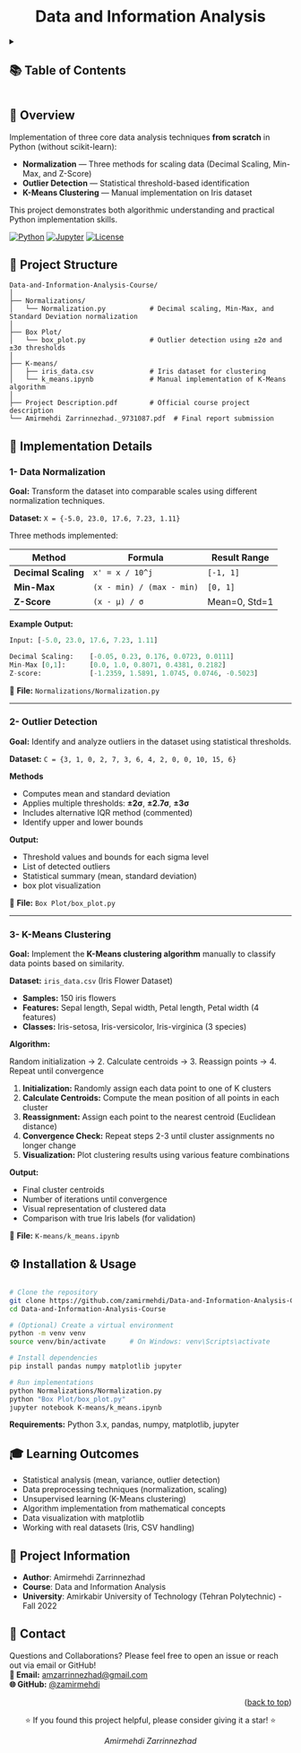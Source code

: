 <h1 align="center"> Data and Information Analysis</h1>

<details> <summary><h2> 📚 Table of Contents</h2></summary>

- [Overview](#-overview)
- [Project Structure](#-project-structure)
- [Implementation Details](#-implementation-details)
  - [Data Normalization](#1--data-normalization)
  - [Outlier Detection](#2--outlier-detection)
  - [K-means Clustering](#3--k-means-clustering)
- [Installation & Usage](#%EF%B8%8F-installation--usage)
- [Learning Outcomes](#-learning-outcomes)
- [Project Information](#-project-information)
- [Contact](#-contact)

</details>

<!-- --- -->

<!-- <details> <summary><h2> 📘 Overview</h2></summary> -->

## 📘 Overview
Implementation of three core data analysis techniques **from scratch** in Python (without scikit-learn):
- **Normalization** — Three methods for scaling data (Decimal Scaling, Min-Max, and Z-Score)
- **Outlier Detection** — Statistical threshold-based identification  
- **K-Means Clustering** — Manual implementation on Iris dataset

This project demonstrates both algorithmic understanding and practical Python implementation skills.


<!-- > **Project for Data and Information Analysis course**   -->
<!-- > Amirmehdi Zarrinnezhad   -->
<!-- > Amirkabir University of Technology (Tehran Polytechnic)   -->

[![Python](https://img.shields.io/badge/Python-3.x-blue.svg)](https://www.python.org/) [![Jupyter](https://img.shields.io/badge/Made%20with-Jupyter-orange.svg)](https://jupyter.org/) [![License](https://img.shields.io/badge/License-Educational-lightgrey.svg)](#license)

<!-- </details> -->

<!-- --- -->

<!-- <details> <summary><h2> 📂 Project Structure</h2></summary> -->
## 📂 Project Structure

```
Data-and-Information-Analysis-Course/
│
├── Normalizations/
│   └── Normalization.py           # Decimal scaling, Min-Max, and Standard Deviation normalization
│
├── Box Plot/
│   └── box_plot.py                # Outlier detection using ±2σ and ±3σ thresholds
│
├── K-means/
│   ├── iris_data.csv              # Iris dataset for clustering
│   └── k_means.ipynb              # Manual implementation of K-Means algorithm
│
├── Project Description.pdf        # Official course project description
└── Amirmehdi Zarrinnezhad._9731087.pdf  # Final report submission
```
<!-- </details> -->

<!-- --- -->

<!-- <details> <summary><h2> 🔬 Implementation Details</h2></summary> -->
## 🔬 Implementation Details
### 1- Data Normalization
**Goal:** Transform the dataset into comparable scales using different normalization techniques.

**Dataset:** `X = {-5.0, 23.0, 17.6, 7.23, 1.11}`

Three methods implemented:

| Method | Formula | Result Range |
|--------|---------|--------------|
| **Decimal Scaling** | `x' = x / 10^j` | `[-1, 1]` |
| **Min-Max** | `(x - min) / (max - min)` | `[0, 1]` |
| **Z-Score** | `(x - μ) / σ` | Mean=0, Std=1 |

**Example Output:**
```python
Input: [-5.0, 23.0, 17.6, 7.23, 1.11]

Decimal Scaling:    [-0.05, 0.23, 0.176, 0.0723, 0.0111]
Min-Max [0,1]:      [0.0, 1.0, 0.8071, 0.4381, 0.2182]
Z-score:            [-1.2359, 1.5891, 1.0745, 0.0746, -0.5023]
```

📄 **File:** `Normalizations/Normalization.py`

---

### 2- Outlier Detection
**Goal:** Identify and analyze outliers in the dataset using statistical thresholds.

**Dataset:** `C = {3, 1, 0, 2, 7, 3, 6, 4, 2, 0, 0, 10, 15, 6}`

**Methods**
- Computes mean and standard deviation
- Applies multiple thresholds: **±2σ**, **±2.7σ**, **±3σ**
- Includes alternative IQR method (commented)
- Identify upper and lower bounds

**Output:**
- Threshold values and bounds for each sigma level
- List of detected outliers
- Statistical summary (mean, standard deviation)
- box plot visualization

📄 **File:** `Box Plot/box_plot.py`

---

### 3- K-Means Clustering

**Goal:** Implement the **K-Means clustering algorithm** manually to classify data points based on similarity.

**Dataset:** `iris_data.csv` (Iris Flower Dataset)
- **Samples:** 150 iris flowers
- **Features:** Sepal length, Sepal width, Petal length, Petal width (4 features)
- **Classes:** Iris-setosa, Iris-versicolor, Iris-virginica (3 species)

**Algorithm:**

  Random initialization → 2. Calculate centroids → 3. Reassign points → 4. Repeat until convergence

1. **Initialization:** Randomly assign each data point to one of K clusters
2. **Calculate Centroids:** Compute the mean position of all points in each cluster
3. **Reassignment:** Assign each point to the nearest centroid (Euclidean distance)
4. **Convergence Check:** Repeat steps 2-3 until cluster assignments no longer change
5. **Visualization:** Plot clustering results using various feature combinations

**Output:**
- Final cluster centroids
- Number of iterations until convergence
- Visual representation of clustered data
- Comparison with true Iris labels (for validation)

📄 **File:** `K-means/k_means.ipynb`

<!-- </details> -->

<!-- --- -->

<!-- <details> <summary><h2> ⚙️ Installation & Usage</h2></summary> -->


## ⚙️ Installation & Usage

```bash

# Clone the repository
git clone https://github.com/zamirmehdi/Data-and-Information-Analysis-Course.git
cd Data-and-Information-Analysis-Course

# (Optional) Create a virtual environment
python -m venv venv
source venv/bin/activate      # On Windows: venv\Scripts\activate

# Install dependencies
pip install pandas numpy matplotlib jupyter

# Run implementations
python Normalizations/Normalization.py
python "Box Plot/box_plot.py"
jupyter notebook K-means/k_means.ipynb
```

**Requirements:** Python 3.x, pandas, numpy, matplotlib, jupyter

<!-- </details> -->

<!-- --- -->

<!-- <details> <summary><h2> 🎓 Learning Outcomes</h2></summary> -->
## 🎓 Learning Outcomes

- Statistical analysis (mean, variance, outlier detection)
- Data preprocessing techniques (normalization, scaling)
- Unsupervised learning (K-Means clustering)
- Algorithm implementation from mathematical concepts
- Data visualization with matplotlib
- Working with real datasets (Iris, CSV handling)

<!-- </details> -->

<!-- --- -->

## 📄 Project Information

- **Author**: Amirmehdi Zarrinnezhad
- **Course**: Data and Information Analysis 
- **University**: Amirkabir University of Technology (Tehran Polytechnic) - Fall 2022
<!-- - **Semester**: Fall 2022 -->
<!-- - **Project Link**: [https://github.com/zamirmehdi/Data-and-Information-Analysis-Course](https://github.com/zamirmehdi/Data-and-Information-Analysis-Course) -->

<!--
**Educational License** — Free for learning and academic purposes with attribution.

```
Amirmehdi Zarrinnezhad
Data and Information Analysis Course
Amirkabir University of Technology (Tehran Polytechnic)
``` -->
<!-- © 2024 Amirmehdi Zarrinnezhad — All Rights Reserved. -->

<!-- --- -->

## 📧 Contact

Questions and Collaborations? Please feel free to open an issue or reach out via email or GitHub!  
**📧 Email:** amzarrinnezhad@gmail.com  
**🌐 GitHub:** [@zamirmehdi](https://github.com/zamirmehdi) 

<!-- --- -->

<p align="right">(<a href="#top">back to top</a>)</p>

<div align="center">
⭐ If you found this project helpful, please consider giving it a star! ⭐   

*Amirmehdi Zarrinnezhad* 
</div>

